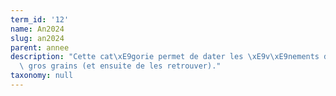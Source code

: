 ```yaml
---
term_id: '12'
name: An2024
slug: an2024
parent: annee
description: "Cette cat\xE9gorie permet de dater les \xE9v\xE9nements de 2024 \xE0\
  \ gros grains (et ensuite de les retrouver)."
taxonomy: null
---
```


